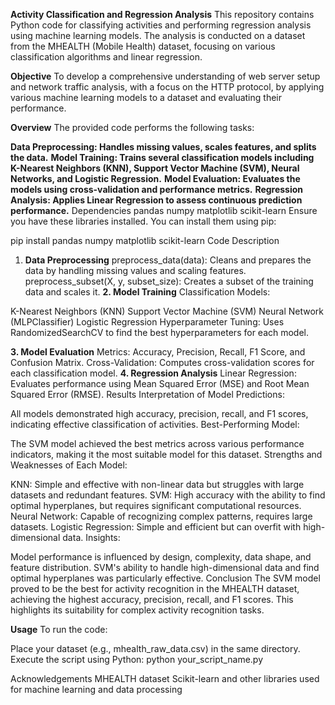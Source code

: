 **Activity Classification and Regression Analysis**
This repository contains Python code for classifying activities and performing regression analysis using machine learning models. The analysis is conducted on a dataset from the MHEALTH (Mobile Health) dataset, focusing on various classification algorithms and linear regression.

**Objective**
To develop a comprehensive understanding of web server setup and network traffic analysis, with a focus on the HTTP protocol, by applying various machine learning models to a dataset and evaluating their performance.

**Overview**
The provided code performs the following tasks:

**Data Preprocessing: Handles missing values, scales features, and splits the data.**
**Model Training: Trains several classification models including K-Nearest Neighbors (KNN), Support Vector Machine (SVM), Neural Networks, and Logistic Regression.**
**Model Evaluation: Evaluates the models using cross-validation and performance metrics.**
**Regression Analysis: Applies Linear Regression to assess continuous prediction performance.**
Dependencies
pandas
numpy
matplotlib
scikit-learn
Ensure you have these libraries installed. You can install them using pip:

pip install pandas numpy matplotlib scikit-learn
Code Description
1. **Data Preprocessing**
preprocess_data(data): Cleans and prepares the data by handling missing values and scaling features.
preprocess_subset(X, y, subset_size): Creates a subset of the training data and scales it.
**2. Model Training**
Classification Models:

K-Nearest Neighbors (KNN)
Support Vector Machine (SVM)
Neural Network (MLPClassifier)
Logistic Regression
Hyperparameter Tuning: Uses RandomizedSearchCV to find the best hyperparameters for each model.

**3. Model Evaluation**
Metrics: Accuracy, Precision, Recall, F1 Score, and Confusion Matrix.
Cross-Validation: Computes cross-validation scores for each classification model.
**4. Regression Analysis**
Linear Regression: Evaluates performance using Mean Squared Error (MSE) and Root Mean Squared Error (RMSE).
Results
Interpretation of Model Predictions:

All models demonstrated high accuracy, precision, recall, and F1 scores, indicating effective classification of activities.
Best-Performing Model:

The SVM model achieved the best metrics across various performance indicators, making it the most suitable model for this dataset.
Strengths and Weaknesses of Each Model:

KNN: Simple and effective with non-linear data but struggles with large datasets and redundant features.
SVM: High accuracy with the ability to find optimal hyperplanes, but requires significant computational resources.
Neural Network: Capable of recognizing complex patterns, requires large datasets.
Logistic Regression: Simple and efficient but can overfit with high-dimensional data.
Insights:

Model performance is influenced by design, complexity, data shape, and feature distribution. SVM's ability to handle high-dimensional data and find optimal hyperplanes was particularly effective.
Conclusion
The SVM model proved to be the best for activity recognition in the MHEALTH dataset, achieving the highest accuracy, precision, recall, and F1 scores. This highlights its suitability for complex activity recognition tasks.

**Usage**
To run the code:

Place your dataset (e.g., mhealth_raw_data.csv) in the same directory.
Execute the script using Python:
python your_script_name.py

Acknowledgements
MHEALTH dataset
Scikit-learn and other libraries used for machine learning and data processing
